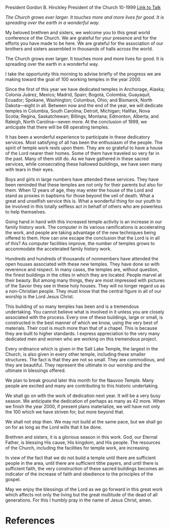 President Gordon B. Hinckley
President of the Church
10-1999
[Link to Talk](https://www.churchofjesuschrist.org/study/general-conference/1999/10/welcome-to-conference?lang=eng)

_The Church grows ever larger. It touches more and more lives for good. It is spreading over the earth in a wonderful way._

My beloved brethren and sisters, we welcome you to this great world conference of the Church. We are grateful for your presence and for the efforts you have made to be here. We are grateful for the association of our brothers and sisters assembled in thousands of halls across the world.

The Church grows ever larger. It touches more and more lives for good. It is spreading over the earth in a wonderful way.

I take the opportunity this morning to advise briefly of the progress we are making toward the goal of 100 working temples in the year 2000.

Since the first of this year we have dedicated temples in Anchorage, Alaska; Colonia Juárez, Mexico; Madrid, Spain; Bogotá, Colombia; Guayaquil, Ecuador; Spokane, Washington; Columbus, Ohio; and Bismarck, North Dakota—eight in all. Between now and the end of the year, we will dedicate temples in Columbia, South Carolina; Detroit, Michigan; Halifax, Nova Scotia; Regina, Saskatchewan; Billings, Montana; Edmonton, Alberta; and Raleigh, North Carolina—seven more. At the conclusion of 1999, we anticipate that there will be 68 operating temples.

It has been a wonderful experience to participate in these dedicatory services. Most satisfying of all has been the enthusiasm of the people. The spirit of temple work rests upon them. They are so grateful to have a house of the Lord nearer their homes. Some of them have traveled so very far in the past. Many of them still do. As we have gathered in these sacred services, while consecrating these hallowed buildings, we have seen many with tears in their eyes.

Boys and girls in large numbers have attended these services. They have been reminded that these temples are not only for their parents but also for them. When 12 years of age, they may enter the house of the Lord and stand as proxies in baptisms for those beyond the veil of death. What a great and unselfish service this is. What a wonderful thing for our youth to be involved in this totally selfless act in behalf of others who are powerless to help themselves.

Going hand in hand with this increased temple activity is an increase in our family history work. The computer in its various ramifications is accelerating the work, and people are taking advantage of the new techniques being offered to them. How can one escape the conclusion that the Lord is in all of this? As computer facilities improve, the number of temples grows to accommodate the accelerated family history work.

Hundreds and hundreds of thousands of nonmembers have attended the open houses associated with these new temples. They have done so with reverence and respect. In many cases, the temples are, without question, the finest buildings in the cities in which they are located. People marvel at their beauty. But among many things, they are most impressed with pictures of the Savior they see in these holy houses. They will no longer regard us as a non-Christian people. They must know that the central figure in all of our worship is the Lord Jesus Christ.

This building of so many temples has been and is a tremendous undertaking. You cannot believe what is involved in it unless you are closely associated with the process. Every one of these buildings, large or small, is constructed in the best manner of which we know, using the very best of materials. Their cost is much more than that of a chapel. This is because they are built to higher standards. I express appreciation to the very many dedicated men and women who are working on this tremendous project.

Every ordinance which is given in the Salt Lake Temple, the largest in the Church, is also given in every other temple, including these smaller structures. The fact is that they are not so small. They are commodious, and they are beautiful. They represent the ultimate in our worship and the ultimate in blessings offered.

We plan to break ground later this month for the Nauvoo Temple. Many people are excited and many are contributing to this historic undertaking.

We shall go on with the work of dedication next year. It will be a very busy season. We anticipate the dedication of perhaps as many as 42 more. When we finish the year 2000, if present plans materialize, we will have not only the 100 which we have striven for, but more beyond that.

We shall not stop then. We may not build at the same pace, but we shall go on for as long as the Lord wills that it be done.

Brethren and sisters, it is a glorious season in this work. God, our Eternal Father, is blessing His cause, His kingdom, and His people. The resources of the Church, including the facilities for temple work, are increasing.

In view of the fact that we do not build a temple until there are sufficient people in the area, until there are sufficient tithe payers, and until there is sufficient faith, the very construction of these sacred buildings becomes an indicator of the increase of faith and obedience to the principles of the gospel.

May we enjoy the blessings of the Lord as we go forward in this great work which affects not only the living but the great multitude of the dead of all generations. For this I humbly pray in the name of Jesus Christ, amen.

# References
